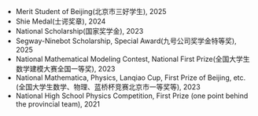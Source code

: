 - Merit Student of Beijing(北京市三好学生), 2025
- Shie Medal(士谔奖章), 2024
- National Scholarship(国家奖学金), 2023
- Segway-Ninebot Scholarship, Special Award(九号公司奖学金特等奖), 2025
- National Mathematical Modeling Contest, National First Prize(全国大学生数学建模大赛全国一等奖), 2023
- National Mathematica, Physics, Lanqiao Cup, First Prize of Beijing, etc. (全国大学生数学、物理、蓝桥杯竞赛北京市一等奖等), 2023
- National High School Physics Competition, First Prize (one point behind the provincial team), 2021
